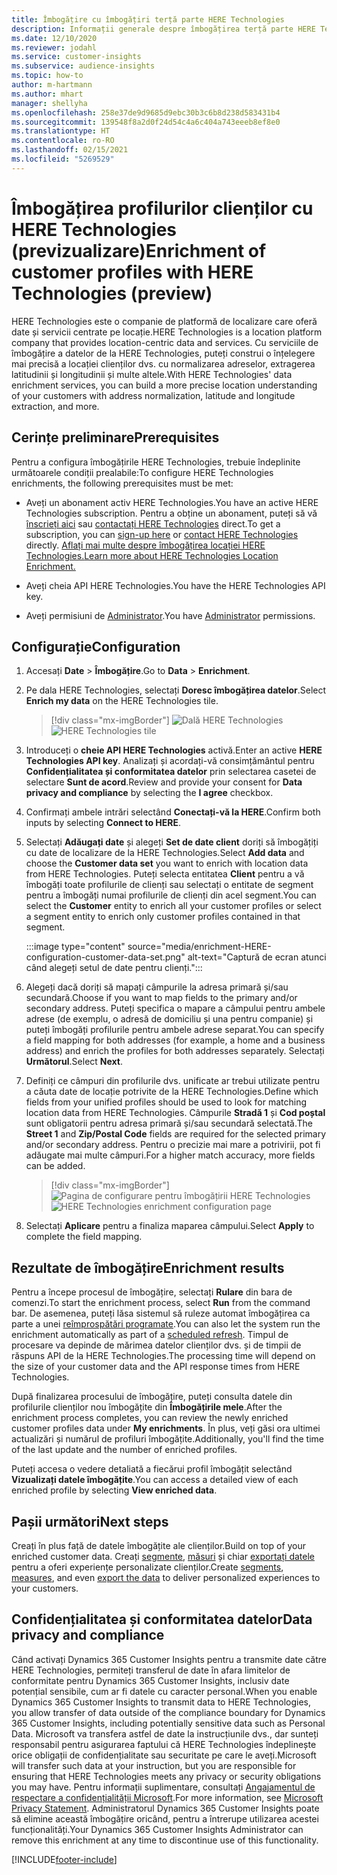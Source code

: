```yaml
---
title: Îmbogățire cu îmbogățiri terță parte HERE Technologies
description: Informații generale despre îmbogățirea terță parte HERE Technologies.
ms.date: 12/10/2020
ms.reviewer: jodahl
ms.service: customer-insights
ms.subservice: audience-insights
ms.topic: how-to
author: m-hartmann
ms.author: mhart
manager: shellyha
ms.openlocfilehash: 258e37de9d9685d9ebc30b3c6b8d238d583431b4
ms.sourcegitcommit: 139548f8a2d0f24d54c4a6c404a743eeeb8ef8e0
ms.translationtype: HT
ms.contentlocale: ro-RO
ms.lasthandoff: 02/15/2021
ms.locfileid: "5269529"
---
```

# <a name="enrichment-of-customer-profiles-with-here-technologies-preview"></a><span data-ttu-id="ed1ff-103">Îmbogățirea profilurilor clienților cu HERE Technologies (previzualizare)</span><span class="sxs-lookup"><span data-stu-id="ed1ff-103">Enrichment of customer profiles with HERE Technologies (preview)</span></span>

<span data-ttu-id="ed1ff-104">HERE Technologies este o companie de platformă de localizare care oferă date și servicii centrate pe locație.</span><span class="sxs-lookup"><span data-stu-id="ed1ff-104">HERE Technologies is a location platform company that provides location-centric data and services.</span></span> <span data-ttu-id="ed1ff-105">Cu serviciile de îmbogățire a datelor de la HERE Technologies, puteți construi o înțelegere mai precisă a locației clienților dvs. cu normalizarea adreselor, extragerea latitudinii și longitudinii și multe altele.</span><span class="sxs-lookup"><span data-stu-id="ed1ff-105">With HERE Technologies' data enrichment services, you can build a more precise location understanding of your customers with address normalization, latitude and longitude extraction, and more.</span></span>

## <a name="prerequisites"></a><span data-ttu-id="ed1ff-106">Cerințe preliminare</span><span class="sxs-lookup"><span data-stu-id="ed1ff-106">Prerequisites</span></span>

<span data-ttu-id="ed1ff-107">Pentru a configura îmbogățirile HERE Technologies, trebuie îndeplinite următoarele condiții prealabile:</span><span class="sxs-lookup"><span data-stu-id="ed1ff-107">To configure HERE Technologies enrichments, the following prerequisites must be met:</span></span>

- <span data-ttu-id="ed1ff-108">Aveți un abonament activ HERE Technologies.</span><span class="sxs-lookup"><span data-stu-id="ed1ff-108">You have an active HERE Technologies subscription.</span></span> <span data-ttu-id="ed1ff-109">Pentru a obține un abonament, puteți să vă [înscrieți aici](https://developer.here.com/sign-up?utm_medium=referral&utm_source=Microsoft-Dynamics-CI&create=Freemium-Basic) sau [contactați HERE Technologies](https://developer.here.com/help?utm_medium=referral&utm_source=Microsoft-Dynamics-CI#how-can-we-help-you) direct.</span><span class="sxs-lookup"><span data-stu-id="ed1ff-109">To get a subscription, you can [sign-up here](https://developer.here.com/sign-up?utm_medium=referral&utm_source=Microsoft-Dynamics-CI&create=Freemium-Basic) or [contact HERE Technologies](https://developer.here.com/help?utm_medium=referral&utm_source=Microsoft-Dynamics-CI#how-can-we-help-you) directly.</span></span> [<span data-ttu-id="ed1ff-110">Aflați mai multe despre îmbogățirea locației HERE Technologies.</span><span class="sxs-lookup"><span data-stu-id="ed1ff-110">Learn more about HERE Technologies Location Enrichment.</span></span>](https://developer.here.com/location-enrichment?cid=Dev-MicrosoftDynamics-DB-0-Dev-&utm_source=MicrosoftDynamics&utm_medium=referral&utm_campaign=Online_Dev_ReferralMicrosoft)

- <span data-ttu-id="ed1ff-111">Aveți cheia API HERE Technologies.</span><span class="sxs-lookup"><span data-stu-id="ed1ff-111">You have the HERE Technologies API key.</span></span>

- <span data-ttu-id="ed1ff-112">Aveți permisiuni de [Administrator](permissions.md#administrator).</span><span class="sxs-lookup"><span data-stu-id="ed1ff-112">You have [Administrator](permissions.md#administrator) permissions.</span></span>

## <a name="configuration"></a><span data-ttu-id="ed1ff-113">Configurație</span><span class="sxs-lookup"><span data-stu-id="ed1ff-113">Configuration</span></span>

1. <span data-ttu-id="ed1ff-114">Accesați **Date** > **Îmbogățire**.</span><span class="sxs-lookup"><span data-stu-id="ed1ff-114">Go to **Data** > **Enrichment**.</span></span>

1. <span data-ttu-id="ed1ff-115">Pe dala HERE Technologies, selectați **Doresc îmbogățirea datelor**.</span><span class="sxs-lookup"><span data-stu-id="ed1ff-115">Select **Enrich my data** on the HERE Technologies tile.</span></span>

   > [!div class="mx-imgBorder"]
   > <span data-ttu-id="ed1ff-116">![Dală HERE Technologies](media/HERE-tile.png "Dală HERE Technologies")</span><span class="sxs-lookup"><span data-stu-id="ed1ff-116">![HERE Technologies tile](media/HERE-tile.png "HERE Technologies tile")</span></span>

1. <span data-ttu-id="ed1ff-117">Introduceți o **cheie API HERE Technologies** activă.</span><span class="sxs-lookup"><span data-stu-id="ed1ff-117">Enter an active **HERE Technologies API key**.</span></span> <span data-ttu-id="ed1ff-118">Analizați și acordați-vă consimțământul pentru **Confidențialitatea și conformitatea datelor** prin selectarea casetei de selectare **Sunt de acord**.</span><span class="sxs-lookup"><span data-stu-id="ed1ff-118">Review and provide your consent for **Data privacy and compliance** by selecting the **I agree** checkbox.</span></span> 

1. <span data-ttu-id="ed1ff-119">Confirmați ambele intrări selectând **Conectați-vă la HERE**.</span><span class="sxs-lookup"><span data-stu-id="ed1ff-119">Confirm both inputs by selecting **Connect to HERE**.</span></span>

1.  <span data-ttu-id="ed1ff-120">Selectați **Adăugați date** și alegeți **Set de date client** doriți să îmbogățiți cu date de localizare de la HERE Technologies.</span><span class="sxs-lookup"><span data-stu-id="ed1ff-120">Select **Add data** and choose the **Customer data set** you want to enrich with location data from HERE Technologies.</span></span> <span data-ttu-id="ed1ff-121">Puteți selecta entitatea **Client** pentru a vă îmbogăți toate profilurile de clienți sau selectați o entitate de segment pentru a îmbogăți numai profilurile de clienți din acel segment.</span><span class="sxs-lookup"><span data-stu-id="ed1ff-121">You can select the **Customer** entity to enrich all your customer profiles or select a segment entity to enrich only customer profiles contained in that segment.</span></span>

    :::image type="content" source="media/enrichment-HERE-configuration-customer-data-set.png" alt-text="Captură de ecran atunci când alegeți setul de date pentru clienți.":::

1. <span data-ttu-id="ed1ff-123">Alegeți dacă doriți să mapați câmpurile la adresa primară și/sau secundară.</span><span class="sxs-lookup"><span data-stu-id="ed1ff-123">Choose if you want to map fields to the primary and/or secondary address.</span></span> <span data-ttu-id="ed1ff-124">Puteți specifica o mapare a câmpului pentru ambele adrese (de exemplu, o adresă de domiciliu și una pentru companie) și puteți îmbogăți profilurile pentru ambele adrese separat.</span><span class="sxs-lookup"><span data-stu-id="ed1ff-124">You can specify a field mapping for both addresses (for example, a home and a business address) and enrich the profiles for both addresses separately.</span></span> <span data-ttu-id="ed1ff-125">Selectați **Următorul**.</span><span class="sxs-lookup"><span data-stu-id="ed1ff-125">Select **Next**.</span></span>

1. <span data-ttu-id="ed1ff-126">Definiți ce câmpuri din profilurile dvs. unificate ar trebui utilizate pentru a căuta date de locație potrivite de la HERE Technologies.</span><span class="sxs-lookup"><span data-stu-id="ed1ff-126">Define which fields from your unified profiles should be used to look for matching location data from HERE Technologies.</span></span> <span data-ttu-id="ed1ff-127">Câmpurile **Stradă 1** și **Cod poștal** sunt obligatorii pentru adresa primară și/sau secundară selectată.</span><span class="sxs-lookup"><span data-stu-id="ed1ff-127">The **Street 1** and **Zip/Postal Code** fields are required for the selected primary and/or secondary address.</span></span> <span data-ttu-id="ed1ff-128">Pentru o precizie mai mare a potrivirii, pot fi adăugate mai multe câmpuri.</span><span class="sxs-lookup"><span data-stu-id="ed1ff-128">For a higher match accuracy, more fields can be added.</span></span>

   > [!div class="mx-imgBorder"]
   > <span data-ttu-id="ed1ff-129">![Pagina de configurare pentru îmbogățirii HERE Technologies](media/enrichment-HERE-configuration.png "Pagina de configurare pentru îmbogățirii HERE Technologies")</span><span class="sxs-lookup"><span data-stu-id="ed1ff-129">![HERE Technologies enrichment configuration page](media/enrichment-HERE-configuration.png "HERE Technologies enrichment configuration page")</span></span>

1. <span data-ttu-id="ed1ff-130">Selectați **Aplicare** pentru a finaliza maparea câmpului.</span><span class="sxs-lookup"><span data-stu-id="ed1ff-130">Select **Apply** to complete the field mapping.</span></span>

## <a name="enrichment-results"></a><span data-ttu-id="ed1ff-131">Rezultate de îmbogățire</span><span class="sxs-lookup"><span data-stu-id="ed1ff-131">Enrichment results</span></span>

<span data-ttu-id="ed1ff-132">Pentru a începe procesul de îmbogățire, selectați **Rulare** din bara de comenzi.</span><span class="sxs-lookup"><span data-stu-id="ed1ff-132">To start the enrichment process, select **Run** from the command bar.</span></span> <span data-ttu-id="ed1ff-133">De asemenea, puteți lăsa sistemul să ruleze automat îmbogățirea ca parte a unei [reîmprospătări programate](system.md#schedule-tab).</span><span class="sxs-lookup"><span data-stu-id="ed1ff-133">You can also let the system run the enrichment automatically as part of a [scheduled refresh](system.md#schedule-tab).</span></span> <span data-ttu-id="ed1ff-134">Timpul de procesare va depinde de mărimea datelor clienților dvs. și de timpii de răspuns API de la HERE Technologies.</span><span class="sxs-lookup"><span data-stu-id="ed1ff-134">The processing time will depend on the size of your customer data and the API response times from HERE Technologies.</span></span>

<span data-ttu-id="ed1ff-135">După finalizarea procesului de îmbogățire, puteți consulta datele din profilurile clienților nou îmbogățite din **Îmbogățirile mele**.</span><span class="sxs-lookup"><span data-stu-id="ed1ff-135">After the enrichment process completes, you can review the newly enriched customer profiles data under **My enrichments**.</span></span> <span data-ttu-id="ed1ff-136">În plus, veți găsi ora ultimei actualizări și numărul de profiluri îmbogățite.</span><span class="sxs-lookup"><span data-stu-id="ed1ff-136">Additionally, you'll find the time of the last update and the number of enriched profiles.</span></span>

<span data-ttu-id="ed1ff-137">Puteți accesa o vedere detaliată a fiecărui profil îmbogățit selectând **Vizualizați datele îmbogățite**.</span><span class="sxs-lookup"><span data-stu-id="ed1ff-137">You can access a detailed view of each enriched profile by selecting **View enriched data**.</span></span>

## <a name="next-steps"></a><span data-ttu-id="ed1ff-138">Pașii următori</span><span class="sxs-lookup"><span data-stu-id="ed1ff-138">Next steps</span></span>

<span data-ttu-id="ed1ff-139">Creați în plus față de datele îmbogățite ale clienților.</span><span class="sxs-lookup"><span data-stu-id="ed1ff-139">Build on top of your enriched customer data.</span></span> <span data-ttu-id="ed1ff-140">Creați [segmente](segments.md), [măsuri](measures.md) și chiar [exportați datele](export-destinations.md) pentru a oferi experiențe personalizate clienților.</span><span class="sxs-lookup"><span data-stu-id="ed1ff-140">Create [segments](segments.md), [measures](measures.md), and even [export the data](export-destinations.md) to deliver personalized experiences to your customers.</span></span>

## <a name="data-privacy-and-compliance"></a><span data-ttu-id="ed1ff-141">Confidențialitatea și conformitatea datelor</span><span class="sxs-lookup"><span data-stu-id="ed1ff-141">Data privacy and compliance</span></span>

<span data-ttu-id="ed1ff-142">Când activați Dynamics 365 Customer Insights pentru a transmite date către HERE Technologies, permiteți transferul de date în afara limitelor de conformitate pentru Dynamics 365 Customer Insights, inclusiv date potențial sensibile, cum ar fi datele cu caracter personal.</span><span class="sxs-lookup"><span data-stu-id="ed1ff-142">When you enable Dynamics 365 Customer Insights to transmit data to HERE Technologies, you allow transfer of data outside of the compliance boundary for Dynamics 365 Customer Insights, including potentially sensitive data such as Personal Data.</span></span> <span data-ttu-id="ed1ff-143">Microsoft va transfera astfel de date la instrucțiunile dvs., dar sunteți responsabil pentru asigurarea faptului că HERE Technologies îndeplinește orice obligații de confidențialitate sau securitate pe care le aveți.</span><span class="sxs-lookup"><span data-stu-id="ed1ff-143">Microsoft will transfer such data at your instruction, but you are responsible for ensuring that HERE Technologies meets any privacy or security obligations you may have.</span></span> <span data-ttu-id="ed1ff-144">Pentru informații suplimentare, consultați [Angajamentul de respectare a confidențialității Microsoft](https://go.microsoft.com/fwlink/?linkid=396732).</span><span class="sxs-lookup"><span data-stu-id="ed1ff-144">For more information, see [Microsoft Privacy Statement](https://go.microsoft.com/fwlink/?linkid=396732).</span></span>
<span data-ttu-id="ed1ff-145">Administratorul Dynamics 365 Customer Insights poate să elimine această îmbogățire oricând, pentru a întrerupe utilizarea acestei funcționalități.</span><span class="sxs-lookup"><span data-stu-id="ed1ff-145">Your Dynamics 365 Customer Insights Administrator can remove this enrichment at any time to discontinue use of this functionality.</span></span>


[!INCLUDE[footer-include](../includes/footer-banner.md)]